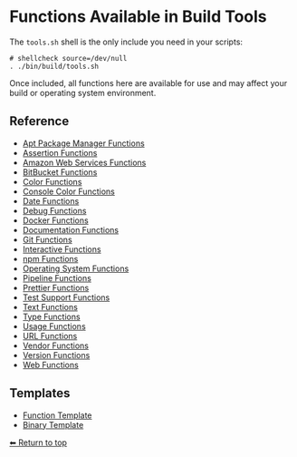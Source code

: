 # Functions Available in Build Tools

The `tools.sh` shell is the only include you need in your scripts:

    # shellcheck source=/dev/null
    . ./bin/build/tools.sh

Once included, all functions here are available for use and may affect your build or operating system environment.

## Reference

- [Apt Package Manager Functions](./apt.md)
- [Assertion Functions](./assert.md)
- [Amazon Web Services Functions](./aws.md)
- [BitBucket Functions](./bitbucket.md)
- [Color Functions](./colors.md)
- [Console Color Functions](./consoleColor.md)
- [Date Functions](./date.md)
- [Debug Functions](./debug.md)
- [Docker Functions](./docker.md)
- [Documentation Functions](./documentation.md)
- [Git Functions](./git.md)
- [Interactive Functions](./interactive.md)
- [npm Functions](./npm.md)
- [Operating System Functions](./os.md)
- [Pipeline Functions](./pipeline.md)
- [Prettier Functions](./prettier.md)
- [Test Support Functions](./tests.md)
- [Text Functions](./text.md)
- [Type Functions](./type.md)
- [Usage Functions](./usage.md)
- [URL Functions](./url.md)
- [Vendor Functions](./vendor.md)
- [Version Functions](./version.md)
- [Web Functions](./web.md)

## Templates

- [Function Template](../__function.md)
- [Binary Template](../__binary.md)

[⬅ Return to top](../index.md)
